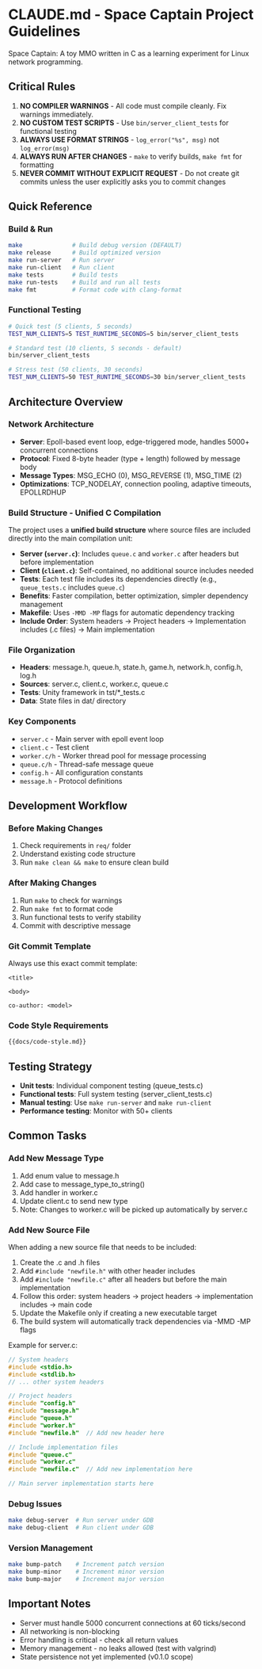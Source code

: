 # CLAUDE.md - Space Captain Project Guidelines

Space Captain: A toy MMO written in C as a learning experiment for Linux network programming.

## Critical Rules
1. **NO COMPILER WARNINGS** - All code must compile cleanly. Fix warnings immediately.
2. **NO CUSTOM TEST SCRIPTS** - Use `bin/server_client_tests` for functional testing
3. **ALWAYS USE FORMAT STRINGS** - `log_error("%s", msg)` not `log_error(msg)`
4. **ALWAYS RUN AFTER CHANGES** - `make` to verify builds, `make fmt` for formatting
5. **NEVER COMMIT WITHOUT EXPLICIT REQUEST** - Do not create git commits unless the user explicitly asks you to commit changes

## Quick Reference

### Build & Run
```bash
make              # Build debug version (DEFAULT)
make release      # Build optimized version
make run-server   # Run server
make run-client   # Run client
make tests        # Build tests
make run-tests    # Build and run all tests
make fmt          # Format code with clang-format
```

### Functional Testing
```bash
# Quick test (5 clients, 5 seconds)
TEST_NUM_CLIENTS=5 TEST_RUNTIME_SECONDS=5 bin/server_client_tests

# Standard test (10 clients, 5 seconds - default)
bin/server_client_tests

# Stress test (50 clients, 30 seconds)
TEST_NUM_CLIENTS=50 TEST_RUNTIME_SECONDS=30 bin/server_client_tests
```

## Architecture Overview

### Network Architecture
- **Server**: Epoll-based event loop, edge-triggered mode, handles 5000+ concurrent connections
- **Protocol**: Fixed 8-byte header (type + length) followed by message body
- **Message Types**: MSG_ECHO (0), MSG_REVERSE (1), MSG_TIME (2)
- **Optimizations**: TCP_NODELAY, connection pooling, adaptive timeouts, EPOLLRDHUP

### Build Structure - Unified C Compilation
The project uses a **unified build structure** where source files are included directly into the main compilation unit:

- **Server (`server.c`)**: Includes `queue.c` and `worker.c` after headers but before implementation
- **Client (`client.c`)**: Self-contained, no additional source includes needed
- **Tests**: Each test file includes its dependencies directly (e.g., `queue_tests.c` includes `queue.c`)
- **Benefits**: Faster compilation, better optimization, simpler dependency management
- **Makefile**: Uses `-MMD -MP` flags for automatic dependency tracking
- **Include Order**: System headers → Project headers → Implementation includes (.c files) → Main implementation

### File Organization
- **Headers**: message.h, queue.h, state.h, game.h, network.h, config.h, log.h
- **Sources**: server.c, client.c, worker.c, queue.c
- **Tests**: Unity framework in tst/*_tests.c
- **Data**: State files in dat/ directory

### Key Components
- `server.c` - Main server with epoll event loop
- `client.c` - Test client
- `worker.c/h` - Worker thread pool for message processing
- `queue.c/h` - Thread-safe message queue
- `config.h` - All configuration constants
- `message.h` - Protocol definitions

## Development Workflow

### Before Making Changes
1. Check requirements in `req/` folder
2. Understand existing code structure
3. Run `make clean && make` to ensure clean build

### After Making Changes
1. Run `make` to check for warnings
2. Run `make fmt` to format code
3. Run functional tests to verify stability
4. Commit with descriptive message

### Git Commit Template
Always use this exact commit template:
```
<title>

<body>

co-author: <model>
```

### Code Style Requirements

```markdown
{{docs/code-style.md}}
```

## Testing Strategy
- **Unit tests**: Individual component testing (queue_tests.c)
- **Functional tests**: Full system testing (server_client_tests.c)
- **Manual testing**: Use `make run-server` and `make run-client`
- **Performance testing**: Monitor with 50+ clients

## Common Tasks

### Add New Message Type
1. Add enum value to message.h
2. Add case to message_type_to_string()
3. Add handler in worker.c
4. Update client.c to send new type
5. Note: Changes to worker.c will be picked up automatically by server.c

### Add New Source File
When adding a new source file that needs to be included:
1. Create the .c and .h files
2. Add `#include "newfile.h"` with other header includes
3. Add `#include "newfile.c"` after all headers but before the main implementation
4. Follow this order: system headers → project headers → implementation includes → main code
5. Update the Makefile only if creating a new executable target
6. The build system will automatically track dependencies via -MMD -MP flags

Example for server.c:
```c
// System headers
#include <stdio.h>
#include <stdlib.h>
// ... other system headers

// Project headers
#include "config.h"
#include "message.h"
#include "queue.h"
#include "worker.h"
#include "newfile.h"  // Add new header here

// Include implementation files
#include "queue.c"
#include "worker.c"
#include "newfile.c"  // Add new implementation here

// Main server implementation starts here
```

### Debug Issues
```bash
make debug-server  # Run server under GDB
make debug-client  # Run client under GDB
```

### Version Management
```bash
make bump-patch    # Increment patch version
make bump-minor    # Increment minor version
make bump-major    # Increment major version
```

## Important Notes
- Server must handle 5000 concurrent connections at 60 ticks/second
- All networking is non-blocking
- Error handling is critical - check all return values
- Memory management - no leaks allowed (test with valgrind)
- State persistence not yet implemented (v0.1.0 scope)
